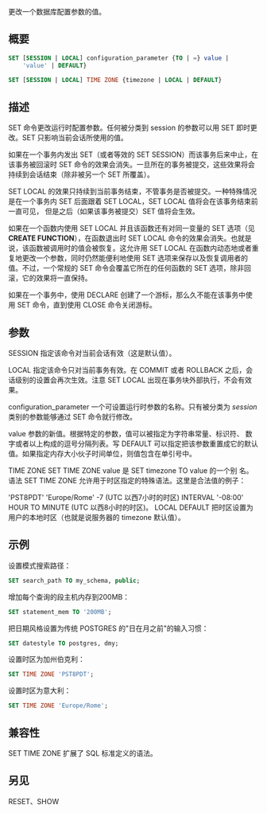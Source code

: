 更改一个数据库配置参数的值。

## 概要

```sql
SET [SESSION | LOCAL] configuration_parameter {TO | =} value | 
    'value' | DEFAULT}
 
SET [SESSION | LOCAL] TIME ZONE {timezone | LOCAL | DEFAULT}
```

## 描述
SET 命令更改运行时配置参数。任何被分类到 session 的参数可以用 SET 即时更改。SET 只影响当前会话所使用的值。

如果在一个事务内发出 SET（或者等效的 SET SESSION）而该事务后来中止，在该事务被回滚时 SET 命令的效果会消失。一旦所在的事务被提交，这些效果将会持续到会话结束（除非被另一个 SET 所覆盖）。

SET LOCAL 的效果只持续到当前事务结束，不管事务是否被提交。一种特殊情况是在一个事务内 SET 后面跟着 SET LOCAL，SET LOCAL 值将会在该事务结束前一直可见， 但是之后（如果该事务被提交）SET 值将会生效。

如果在一个函数内使用 SET LOCAL 并且该函数还有对同一变量的 SET 选项（见**CREATE FUNCTION**），在函数退出时 SET LOCAL 命令的效果会消失。也就是说，该函数被调用时的值会被恢复。这允许用 SET LOCAL 在函数内动态地或者重复地更改一个参数，同时仍然能便利地使用 SET 选项来保存以及恢复调用者的值。不过，一个常规的 SET 命令会覆盖它所在的任何函数的 SET 选项，除非回滚，它的效果将一直保持。

如果在一个事务中，使用 DECLARE 创建了一个游标，那么久不能在该事务中使用 SET 命令，直到使用 CLOSE 命令关闭游标。

## 参数

SESSION
指定该命令对当前会话有效（这是默认值）。

LOCAL
指定该命令只对当前事务有效。在 COMMIT 或者 ROLLBACK 之后，会话级别的设置会再次生效。注意 SET LOCAL 出现在事务块外部执行，不会有效果。

configuration_parameter
一个可设置运行时参数的名称。只有被分类为 *session* 类别的参数能够通过 SET 命令就行修改。 

value
参数的新值。根据特定的参数，值可以被指定为字符串常量、标识符、 数字或者以上构成的逗号分隔列表。写 DEFAULT 可以指定把该参数重置成它的默认值。如果指定内存大小伙子时间单位，则值包含在单引号中。

TIME ZONE
SET TIME ZONE value 是 SET timezone TO value 的一个别 名。语法 SET TIME ZONE 允许用于时区指定的特殊语法。这里是合法值的例子：

'PST8PDT'
'Europe/Rome'
-7 (UTC 以西7小时的时区)
INTERVAL '-08:00' HOUR TO MINUTE (UTC 以西8小时的时区)。
LOCAL
DEFAULT
把时区设置为用户的本地时区（也就是说服务器的 timezone 默认值）。

## 示例
设置模式搜索路径：

```sql
SET search_path TO my_schema, public;
```

增加每个查询的段主机内存到200MB：

```sql
SET statement_mem TO '200MB';
```

把日期风格设置为传统 POSTGRES 的"日在月之前"的输入习惯：

```sql
SET datestyle TO postgres, dmy;
```

设置时区为加州伯克利：

```sql
SET TIME ZONE 'PST8PDT';
```

设置时区为意大利：

```sql
SET TIME ZONE 'Europe/Rome'; 
```

## 兼容性
SET TIME ZONE 扩展了 SQL 标准定义的语法。

## 另见
RESET、SHOW
